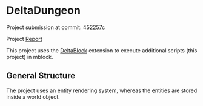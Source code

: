# DeltaDungeon

Project submission at commit: [452257c][Commit]

Project [Report]

This project uses the [DeltaBlock] extension to execute additional scripts (this project) in mblock.

[DeltaBlock]: https://github.com/DeltaBlock/DeltaBlock
[Report]: https://github.com/JDK-Delta/DeltaDungeon/blob/main/Report.pdf
[Commit]: https://github.com/JDK-Delta/DeltaDungeon/commit/452257c581f98641544553274be35202f8de2a1c

## General Structure

The project uses an entity rendering system, whereas the entities are stored inside a world object.
